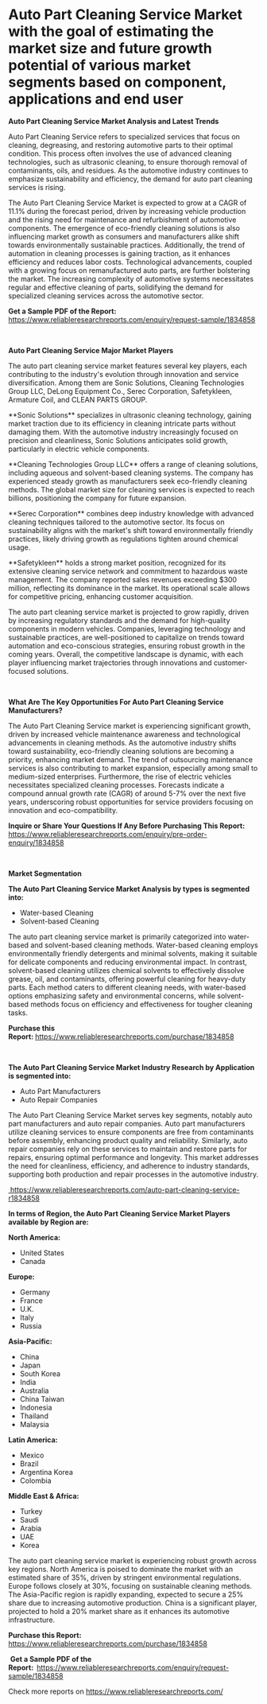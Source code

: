 <p><h1>Auto Part Cleaning Service Market with the goal of estimating the market size and future growth potential of various market segments based on component, applications and end user</h1></p><p><strong>Auto Part Cleaning Service Market Analysis and Latest Trends</strong></p>
<p><p>Auto Part Cleaning Service refers to specialized services that focus on cleaning, degreasing, and restoring automotive parts to their optimal condition. This process often involves the use of advanced cleaning technologies, such as ultrasonic cleaning, to ensure thorough removal of contaminants, oils, and residues. As the automotive industry continues to emphasize sustainability and efficiency, the demand for auto part cleaning services is rising.</p><p>The Auto Part Cleaning Service Market is expected to grow at a CAGR of 11.1% during the forecast period, driven by increasing vehicle production and the rising need for maintenance and refurbishment of automotive components. The emergence of eco-friendly cleaning solutions is also influencing market growth as consumers and manufacturers alike shift towards environmentally sustainable practices. Additionally, the trend of automation in cleaning processes is gaining traction, as it enhances efficiency and reduces labor costs. Technological advancements, coupled with a growing focus on remanufactured auto parts, are further bolstering the market. The increasing complexity of automotive systems necessitates regular and effective cleaning of parts, solidifying the demand for specialized cleaning services across the automotive sector.</p></p>
<p><strong>Get a Sample PDF of the Report:&nbsp;</strong> <a href="https://www.reliableresearchreports.com/enquiry/request-sample/1834858?utm_campaign=2641&utm_medium=2&utm_source=Github&utm_content=ia&utm_term=26032025&utm_id=auto-part-cleaning-service">https://www.reliableresearchreports.com/enquiry/request-sample/1834858</a></p>
<p>&nbsp;</p>
<p><strong>Auto Part Cleaning Service Major Market Players</strong></p>
<p><p>The auto part cleaning service market features several key players, each contributing to the industry's evolution through innovation and service diversification. Among them are Sonic Solutions, Cleaning Technologies Group LLC, DeLong Equipment Co., Serec Corporation, Safetykleen, Armature Coil, and CLEAN PARTS GROUP.</p><p>**Sonic Solutions** specializes in ultrasonic cleaning technology, gaining market traction due to its efficiency in cleaning intricate parts without damaging them. With the automotive industry increasingly focused on precision and cleanliness, Sonic Solutions anticipates solid growth, particularly in electric vehicle components.</p><p>**Cleaning Technologies Group LLC** offers a range of cleaning solutions, including aqueous and solvent-based cleaning systems. The company has experienced steady growth as manufacturers seek eco-friendly cleaning methods. The global market size for cleaning services is expected to reach billions, positioning the company for future expansion.</p><p>**Serec Corporation** combines deep industry knowledge with advanced cleaning techniques tailored to the automotive sector. Its focus on sustainability aligns with the market's shift toward environmentally friendly practices, likely driving growth as regulations tighten around chemical usage.</p><p>**Safetykleen** holds a strong market position, recognized for its extensive cleaning service network and commitment to hazardous waste management. The company reported sales revenues exceeding $300 million, reflecting its dominance in the market. Its operational scale allows for competitive pricing, enhancing customer acquisition.</p><p>The auto part cleaning service market is projected to grow rapidly, driven by increasing regulatory standards and the demand for high-quality components in modern vehicles. Companies, leveraging technology and sustainable practices, are well-positioned to capitalize on trends toward automation and eco-conscious strategies, ensuring robust growth in the coming years. Overall, the competitive landscape is dynamic, with each player influencing market trajectories through innovations and customer-focused solutions.</p></p>
<p>&nbsp;</p>
<p><strong>What Are The Key Opportunities For Auto Part Cleaning Service Manufacturers?</strong></p>
<p><p>The Auto Part Cleaning Service market is experiencing significant growth, driven by increased vehicle maintenance awareness and technological advancements in cleaning methods. As the automotive industry shifts toward sustainability, eco-friendly cleaning solutions are becoming a priority, enhancing market demand. The trend of outsourcing maintenance services is also contributing to market expansion, especially among small to medium-sized enterprises. Furthermore, the rise of electric vehicles necessitates specialized cleaning processes. Forecasts indicate a compound annual growth rate (CAGR) of around 5-7% over the next five years, underscoring robust opportunities for service providers focusing on innovation and eco-compatibility.</p></p>
<p><strong>Inquire or Share Your Questions If Any Before Purchasing This Report:</strong> <a href="https://www.reliableresearchreports.com/enquiry/pre-order-enquiry/1834858?utm_campaign=2641&utm_medium=2&utm_source=Github&utm_content=ia&utm_term=26032025&utm_id=auto-part-cleaning-service">https://www.reliableresearchreports.com/enquiry/pre-order-enquiry/1834858</a></p>
<p>&nbsp;</p>
<p><strong>Market Segmentation</strong></p>
<p><strong>The Auto Part Cleaning Service Market Analysis by types is segmented into:</strong></p>
<p><ul><li>Water-based Cleaning</li><li>Solvent-based Cleaning</li></ul></p>
<p><p>The auto part cleaning service market is primarily categorized into water-based and solvent-based cleaning methods. Water-based cleaning employs environmentally friendly detergents and minimal solvents, making it suitable for delicate components and reducing environmental impact. In contrast, solvent-based cleaning utilizes chemical solvents to effectively dissolve grease, oil, and contaminants, offering powerful cleaning for heavy-duty parts. Each method caters to different cleaning needs, with water-based options emphasizing safety and environmental concerns, while solvent-based methods focus on efficiency and effectiveness for tougher cleaning tasks.</p></p>
<p><strong>Purchase this Report:&nbsp;</strong><a href="https://www.reliableresearchreports.com/purchase/1834858?utm_campaign=2641&utm_medium=2&utm_source=Github&utm_content=ia&utm_term=26032025&utm_id=auto-part-cleaning-service">https://www.reliableresearchreports.com/purchase/1834858</a></p>
<p>&nbsp;</p>
<p><strong>The Auto Part Cleaning Service Market Industry Research by Application is segmented into:</strong></p>
<p><ul><li>Auto Part Manufacturers</li><li>Auto Repair Companies</li></ul></p>
<p><p>The Auto Part Cleaning Service Market serves key segments, notably auto part manufacturers and auto repair companies. Auto part manufacturers utilize cleaning services to ensure components are free from contaminants before assembly, enhancing product quality and reliability. Similarly, auto repair companies rely on these services to maintain and restore parts for repairs, ensuring optimal performance and longevity. This market addresses the need for cleanliness, efficiency, and adherence to industry standards, supporting both production and repair processes in the automotive industry.</p></p>
<p><a href="https://www.reliableresearchreports.com/auto-part-cleaning-service-r1834858?utm_campaign=2641&utm_medium=2&utm_source=Github&utm_content=ia&utm_term=26032025&utm_id=auto-part-cleaning-service">&nbsp;https://www.reliableresearchreports.com/auto-part-cleaning-service-r1834858</a></p>
<p><strong>In terms of Region, the Auto Part Cleaning Service Market Players available by Region are:</strong></p>
<p>
    <p> <strong> North America: </strong>
        <ul>
            <li>United States</li>
            <li>Canada</li>
        </ul>
        </p> 
    <p> <strong> Europe: </strong>
        <ul>
            <li>Germany</li>
            <li>France</li>
            <li>U.K.</li>
            <li>Italy</li>
            <li>Russia</li>
        </ul>
        </p> 
    <p> <strong> Asia-Pacific: </strong>
        <ul>
            <li>China</li>
            <li>Japan</li>
            <li>South Korea</li>
            <li>India</li>
            <li>Australia</li>
            <li>China Taiwan</li>
            <li>Indonesia</li>
            <li>Thailand</li>
            <li>Malaysia</li>
        </ul>
        </p> 
    <p> <strong> Latin America: </strong>
        <ul>
            <li>Mexico</li>
            <li>Brazil</li>
            <li>Argentina Korea</li>
            <li>Colombia</li>
        </ul>
        </p> 
    <p> <strong> Middle East & Africa: </strong>
        <ul>
            <li>Turkey</li>
            <li>Saudi</li>
            <li>Arabia</li>
            <li>UAE</li>
            <li>Korea</li>
        </ul>
    </p>
    </p>
<p><p>The auto part cleaning service market is experiencing robust growth across key regions. North America is poised to dominate the market with an estimated share of 35%, driven by stringent environmental regulations. Europe follows closely at 30%, focusing on sustainable cleaning methods. The Asia-Pacific region is rapidly expanding, expected to secure a 25% share due to increasing automotive production. China is a significant player, projected to hold a 20% market share as it enhances its automotive infrastructure.</p></p>
<p><strong>Purchase this Report: </strong><a href="https://www.reliableresearchreports.com/purchase/1834858?utm_campaign=2641&utm_medium=2&utm_source=Github&utm_content=ia&utm_term=26032025&utm_id=auto-part-cleaning-service">https://www.reliableresearchreports.com/purchase/1834858</a></p>
<p>&nbsp;<strong>Get a Sample PDF of the Report:&nbsp;&nbsp;</strong><a href="https://www.reliableresearchreports.com/enquiry/request-sample/1834858?utm_campaign=2641&utm_medium=2&utm_source=Github&utm_content=ia&utm_term=26032025&utm_id=auto-part-cleaning-service">https://www.reliableresearchreports.com/enquiry/request-sample/1834858</a></p>
<p><strong></strong></p>
<p>Check more reports on <a href="https://www.reliableresearchreports.com/?utm_campaign=2641&utm_medium=2&utm_source=Github&utm_content=ia&utm_term=26032025&utm_id=auto-part-cleaning-service">https://www.reliableresearchreports.com/</a></p>